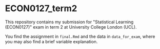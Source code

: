 # ECON0127_term2
This repository contains my submission for "Statistical Learning (ECON0127)" exam in term 2 at University College London (UCL).

You find the assignment in ``final.Rmd`` and the data in ``data_for_exam``, where you may also find a brief variable explanation.
